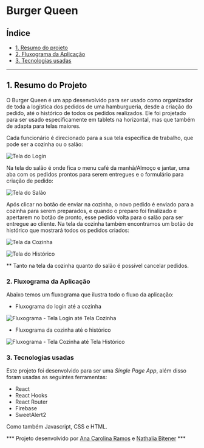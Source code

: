 
# Burger Queen

## Índice

- [1. Resumo do projeto](#1-resumo-do-projeto)
- [2. Fluxograma da Aplicação](#2-fluxograma-da-aplicação)
- [3. Tecnologias usadas](#3-tecnologias-usadas)

---

## 1. Resumo do Projeto

O Burger Queen é um app desenvolvido para ser usado como organizador de toda a logística dos pedidos de uma hamburgueria, desde a criação do pedido, até o histórico de todos os pedidos realizados. Ele foi projetado para ser usado especificamente em tablets na horizontal, mas que também de adapta para telas maiores.

Cada funcionário é direcionado para a sua tela específica de trabalho, que pode ser a cozinha ou o salão:

![Tela do Login](https://user-images.githubusercontent.com/61169143/90082801-1d93c100-dce7-11ea-8bb7-0b275a52ede6.png)

Na tela do salão é onde fica o menu café da manhã/Almoço e jantar, uma aba com os pedidos prontos para serem entregues e o formulário para criação de pedido:

![Tela do Salão](https://user-images.githubusercontent.com/61169143/90082523-5aab8380-dce6-11ea-9278-7d8ff57bad3b.png)

Após clicar no botão de enviar na cozinha, o novo pedido é enviado para a cozinha para serem preparados, e quando o preparo foi finalizado e apertarem no botão de pronto, esse pedido volta para o salão para ser entregue ao cliente. Na tela da cozinha também encontramos um botão de histórico que mostrará todos os pedidos criados:

![Tela da Cozinha](https://user-images.githubusercontent.com/61169143/90082846-3bf9bc80-dce7-11ea-9d3c-c8735702b96f.png)

![Tela do Histórico](https://user-images.githubusercontent.com/61169143/90082902-5df33f00-dce7-11ea-9a18-52075cebc16f.png)


** Tanto na tela da cozinha quanto do salão é possível cancelar pedidos.


### 2. Fluxograma da Aplicação

Abaixo temos um fluxograma que ilustra todo o fluxo da aplicação:

- Fluxograma do login até a cozinha

![Fluxograma - Tela Login até Tela Cozinha ](https://user-images.githubusercontent.com/61169143/90082941-7b280d80-dce7-11ea-9309-6f7a61f535f9.png)


- Fluxograma da cozinha até o histórico

![Fluxograma - Tela Cozinha até Tela Histórico](https://user-images.githubusercontent.com/61169143/90082994-ac084280-dce7-11ea-8c00-8ca31cf18cbb.png)

### 3. Tecnologias usadas

Este projeto foi desenvolvido para ser uma *Single Page App*, além disso foram usadas as seguintes ferramentas:

- React
- React Hooks
- React Router
- Firebase
- SweetAlert2

Como também Javascript, CSS e HTML.

*** Projeto desenvolvido por [Ana Carolina Ramos](https://github.com/ana-ramos09) e [Nathalia Bitener](https://github.com/nabitener) ***